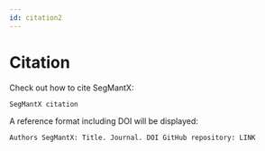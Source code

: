 ```yaml
---
id: citation2
---
```


# Citation

Check out how to cite SegMantX:
```bash
SegMantX citation
```

A reference format including DOI will be displayed:
```bash
Authors SegMantX: Title. Journal. DOI GitHub repository: LINK
```